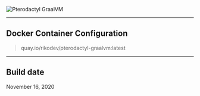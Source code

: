 ![Pterodactyl GraalVM](https://i.imgur.com/h2qEqfn.png)

___
## Docker Container Configuration

> quay.io/rikodev/pterodactyl-graalvm:latest
___
## Build date
November 16, 2020
